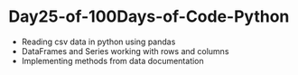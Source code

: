 # Day25-of-100Days-of-Code-Python
* Reading csv data in python using pandas
* DataFrames and Series working with rows and columns
* Implementing methods from data documentation
